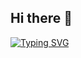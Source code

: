 ## Hi there 👋

<!--
**Rhys-Wang-wannaLearnMath/Rhys-Wang-wannaLearnMath** is a ✨ _special_ ✨ repository because its `README.md` (this file) appears on your GitHub profile.

Here are some ideas to get you started:

- 🔭 I’m currently working on ...
- 🌱 I’m currently learning ...
- 👯 I’m looking to collaborate on ...
- 🤔 I’m looking for help with ...
- 💬 Ask me about ...
- 📫 How to reach me: ...
- 😄 Pronouns: ...
- ⚡ Fun fact: ...
-->
[![Typing SVG](https://readme-typing-svg.demolab.com?font=Google+Sans+Code&size=30&pause=1000&color=3FB3F7&center=true&vCenter=true&width=435&lines=Welcome%2C+Zirui+here)](https://git.io/typing-svg)
